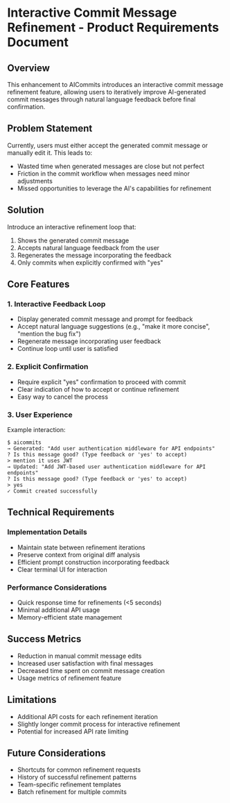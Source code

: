 # Interactive Commit Message Refinement - Product Requirements Document

## Overview

This enhancement to AICommits introduces an interactive commit message refinement feature, allowing users to iteratively improve AI-generated commit messages through natural language feedback before final confirmation.

## Problem Statement

Currently, users must either accept the generated commit message or manually edit it. This leads to:

- Wasted time when generated messages are close but not perfect
- Friction in the commit workflow when messages need minor adjustments
- Missed opportunities to leverage the AI's capabilities for refinement

## Solution

Introduce an interactive refinement loop that:

1. Shows the generated commit message
2. Accepts natural language feedback from the user
3. Regenerates the message incorporating the feedback
4. Only commits when explicitly confirmed with "yes"

## Core Features

### 1. Interactive Feedback Loop

- Display generated commit message and prompt for feedback
- Accept natural language suggestions (e.g., "make it more concise", "mention the bug fix")
- Regenerate message incorporating user feedback
- Continue loop until user is satisfied

### 2. Explicit Confirmation

- Require explicit "yes" confirmation to proceed with commit
- Clear indication of how to accept or continue refinement
- Easy way to cancel the process

### 3. User Experience

Example interaction:

```
$ aicommits
→ Generated: "Add user authentication middleware for API endpoints"
? Is this message good? (Type feedback or 'yes' to accept)
> mention it uses JWT
→ Updated: "Add JWT-based user authentication middleware for API endpoints"
? Is this message good? (Type feedback or 'yes' to accept)
> yes
✓ Commit created successfully
```

## Technical Requirements

### Implementation Details

- Maintain state between refinement iterations
- Preserve context from original diff analysis
- Efficient prompt construction incorporating feedback
- Clear terminal UI for interaction

### Performance Considerations

- Quick response time for refinements (<5 seconds)
- Minimal additional API usage
- Memory-efficient state management

## Success Metrics

- Reduction in manual commit message edits
- Increased user satisfaction with final messages
- Decreased time spent on commit message creation
- Usage metrics of refinement feature

## Limitations

- Additional API costs for each refinement iteration
- Slightly longer commit process for interactive refinement
- Potential for increased API rate limiting

## Future Considerations

- Shortcuts for common refinement requests
- History of successful refinement patterns
- Team-specific refinement templates
- Batch refinement for multiple commits
